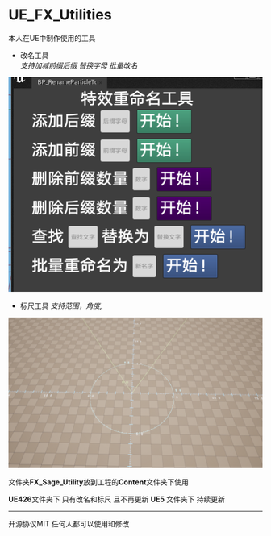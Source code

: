 # UE_FX_Utilities
本人在UE中制作使用的工具 
* 改名工具   
  *支持加减前缀后缀  替换字母   批量改名*
  
![alt text](image-1.png)
* 标尺工具
  *支持范围，角度,*

![alt text](image.png)


文件夹**FX_Sage_Utility**放到工程的**Content**文件夹下使用

**UE426**文件夹下   只有改名和标尺   且不再更新
**UE5** 文件夹下  持续更新 

----
开源协议MIT    任何人都可以使用和修改